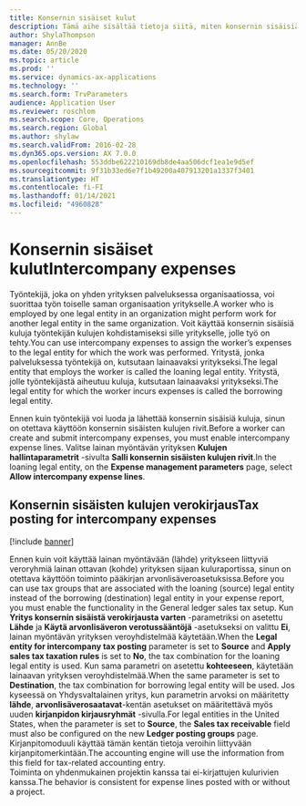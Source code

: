 ```yaml
---
title: Konsernin sisäiset kulut
description: Tämä aihe sisältää tietoja siitä, miten konsernin sisäisiä kuluja käytetään työntekijän kulujen kohdistamiseksi sille yritykselle, jolle työ on tehty.
author: ShylaThompson
manager: AnnBe
ms.date: 05/20/2020
ms.topic: article
ms.prod: ''
ms.service: dynamics-ax-applications
ms.technology: ''
ms.search.form: TrvParameters
audience: Application User
ms.reviewer: roschlom
ms.search.scope: Core, Operations
ms.search.region: Global
ms.author: shylaw
ms.search.validFrom: 2016-02-28
ms.dyn365.ops.version: AX 7.0.0
ms.openlocfilehash: 553ddbe622210169db8de4aa506dcf1ea1e9d5ef
ms.sourcegitcommit: 9f31b33ed6e7f1b49200a407913201a1337f3401
ms.translationtype: HT
ms.contentlocale: fi-FI
ms.lasthandoff: 01/14/2021
ms.locfileid: "4960828"
---
```

# <a name="intercompany-expenses"></a><span data-ttu-id="05252-103">Konsernin sisäiset kulut</span><span class="sxs-lookup"><span data-stu-id="05252-103">Intercompany expenses</span></span>

<span data-ttu-id="05252-104">Työntekijä, joka on yhden yrityksen palveluksessa organisaatiossa, voi suorittaa työn toiselle saman organisaation yritykselle.</span><span class="sxs-lookup"><span data-stu-id="05252-104">A worker who is employed by one legal entity in an organization might perform work for another legal entity in the same organization.</span></span> <span data-ttu-id="05252-105">Voit käyttää konsernin sisäisiä kuluja työntekijän kulujen kohdistamiseksi sille yritykselle, jolle työ on tehty.</span><span class="sxs-lookup"><span data-stu-id="05252-105">You can use intercompany expenses to assign the worker’s expenses to the legal entity for which the  work was performed.</span></span> <span data-ttu-id="05252-106">Yritystä, jonka palveluksessa työntekijä on, kutsutaan lainaavaksi yritykseksi.</span><span class="sxs-lookup"><span data-stu-id="05252-106">The legal entity that employs the worker is called the loaning legal entity.</span></span> <span data-ttu-id="05252-107">Yritystä, jolle työntekijästä aiheutuu kuluja, kutsutaan lainaavaksi yritykseksi.</span><span class="sxs-lookup"><span data-stu-id="05252-107">The legal entity for which the worker incurs expenses is called the borrowing legal entity.</span></span> 

<span data-ttu-id="05252-108">Ennen kuin työntekijä voi luoda ja lähettää konsernin sisäisiä kuluja, sinun on otettava käyttöön konsernin sisäisten kulujen rivit.</span><span class="sxs-lookup"><span data-stu-id="05252-108">Before a worker can create and submit intercompany expenses, you must enable intercompany expense lines.</span></span> <span data-ttu-id="05252-109">Valitse lainan myöntävän yrityksen **Kulujen hallintaparametrit** -sivulta **Salli konsernin sisäisten kulujen rivit**.</span><span class="sxs-lookup"><span data-stu-id="05252-109">In the loaning legal entity, on the **Expense management parameters** page, select **Allow intercompany expense lines**.</span></span> 

## <a name="tax-posting-for-intercompany-expenses"></a><span data-ttu-id="05252-110">Konsernin sisäisten kulujen verokirjaus</span><span class="sxs-lookup"><span data-stu-id="05252-110">Tax posting for intercompany expenses</span></span>

[!include [banner](../includes/banner.md)]

<span data-ttu-id="05252-111">Ennen kuin voit käyttää lainan myöntävään (lähde) yritykseen liittyviä veroryhmiä lainan ottavan (kohde) yrityksen sijaan kuluraportissa, sinun on otettava käyttöön toiminto pääkirjan arvonlisäveroasetuksissa.</span><span class="sxs-lookup"><span data-stu-id="05252-111">Before you can use tax groups that are associated with the loaning (source) legal entity instead of the borrowing (destination) legal entity in your expense report, you must enable the functionality in the General ledger sales tax setup.</span></span> <span data-ttu-id="05252-112">Kun **Yritys konsernin sisäistä verokirjausta varten** -parametriksi on asetettu **Lähde** ja **Käytä arvonlisäveron verotussääntöjä** -asetukseksi on valittu **Ei**, lainan myöntävän yrityksen veroyhdistelmää käytetään.</span><span class="sxs-lookup"><span data-stu-id="05252-112">When the **Legal entity for intercompany tax posting** parameter is set to **Source** and **Apply sales tax taxation rules** is set to **No**, the tax combination for the loaning legal entity is used.</span></span> <span data-ttu-id="05252-113">Kun sama parametri on asetettu **kohteeseen**, käytetään lainaavan yrityksen veroyhdistelmää.</span><span class="sxs-lookup"><span data-stu-id="05252-113">When the same parameter is set to **Destination**, the tax combination for borrowing legal entity will be used.</span></span> <span data-ttu-id="05252-114">Jos kyseessä on Yhdysvaltalainen yritys, kun parametrin arvoksi on määritetty **lähde**, **arvonlisäverosaatavat**-kentän asetukset on määritettävä myös uuden **kirjanpidon kirjausryhmät** -sivulla.</span><span class="sxs-lookup"><span data-stu-id="05252-114">For legal entities in the United States, when the parameter is set to **Source**, the **Sales tax receivable** field must also be configured on the new **Ledger posting groups** page.</span></span> <span data-ttu-id="05252-115">Kirjanpitomoduuli käyttää tämän kentän tietoja veroihin liittyvään kirjanpitomerkintään.</span><span class="sxs-lookup"><span data-stu-id="05252-115">The accounting engine will use the information from this field for tax-related accounting entry.</span></span>   
<span data-ttu-id="05252-116">Toiminta on yhdenmukainen projektin kanssa tai ei-kirjattujen kulurivien kanssa.</span><span class="sxs-lookup"><span data-stu-id="05252-116">The behavior is consistent for expense lines posted with or without a project.</span></span>  
